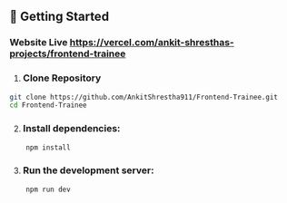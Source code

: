 ## 🚀 Getting Started

### Website Live https://vercel.com/ankit-shresthas-projects/frontend-trainee

1. ### Clone Repository

```bash
git clone https://github.com/AnkitShrestha911/Frontend-Trainee.git
cd Frontend-Trainee
```

2. ### Install dependencies:
```bash
    npm install
```

3. ### Run the development server:
```bash
    npm run dev
```


